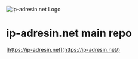 ![ip-adresin.net Logo](https://ip-adresim.net/images/logo_small.png)

# ip-adresin.net main repo
[https://ip-adresin.net](https://ip-adresin.net/)
